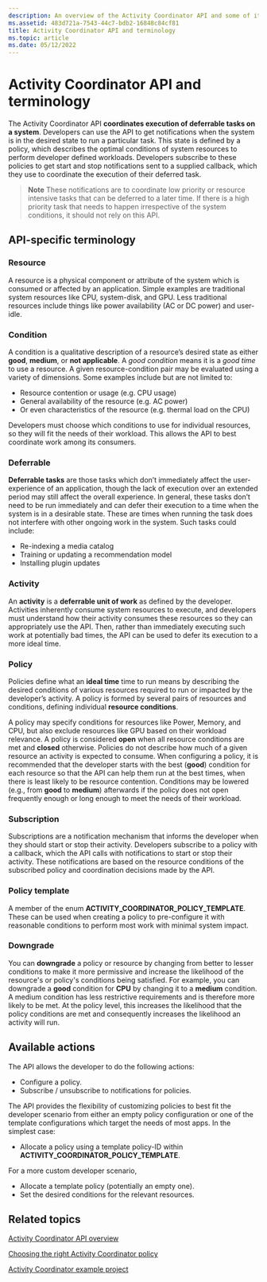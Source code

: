```yaml
---
description: An overview of the Activity Coordinator API and some of its common terms.
ms.assetid: 483d721a-7543-44c7-bdb2-16848c84cf81
title: Activity Coordinator API and terminology
ms.topic: article
ms.date: 05/12/2022
---
```


# Activity Coordinator API and terminology

The Activity Coordinator API **coordinates execution of deferrable tasks on a system**. Developers can use the API to get notifications when the system is in the desired state to run a particular task. This state is defined by a policy, which describes the optimal conditions of system resources to perform developer defined workloads. Developers subscribe to these policies to get start and stop notifications sent to a supplied callback, which they use to coordinate the execution of their deferred task.

>**Note** These notifications are to coordinate low priority or resource intensive tasks that can be deferred to a later time. If there is a high priority task that needs to happen irrespective of the system conditions, it should not rely on this API.

## API-specific terminology

### Resource

A resource is a physical component or attribute of the system which is consumed or affected by an application. Simple examples are traditional system resources like CPU, system-disk, and GPU. Less traditional resources include things like power availability (AC or DC power) and user-idle.

### Condition

A condition is a qualitative description of a resource’s desired state as either **good**, **medium**, or **not applicable**. A _good condition_ means it is a _good time_ to use a resource. A given resource-condition pair may be evaluated using a variety of dimensions. Some examples include but are not limited to:

- Resource contention or usage (e.g. CPU usage)
- General availability of the resource (e.g. AC power)
- Or even characteristics of the resource (e.g. thermal load on the CPU)

Developers must choose which conditions to use for individual resources, so they will fit the needs of their workload. This allows the API to best coordinate work among its consumers.

### Deferrable

**Deferrable tasks** are those tasks which don’t immediately affect the user-experience of an application, though the lack of execution over an extended period may still affect the overall experience. In general, these tasks don’t need to be run immediately and can defer their execution to a time when the system is in a desirable state. These are times when running the task does not interfere with other ongoing work in the system. Such tasks could include:

- Re-indexing a media catalog
- Training or updating a recommendation model
- Installing plugin updates

### Activity

An **activity** is a **deferrable unit of work** as defined by the developer. Activities inherently consume system resources to execute, and developers must understand how their activity consumes these resources so they can appropriately use the API. Then, rather than immediately executing such work at potentially bad times, the API can be used to defer its execution to a more ideal time.

### Policy

Policies define what an **ideal time** time to run means by describing the desired conditions of various resources required to run or impacted by the developer’s activity. A policy is formed by several pairs of resources and conditions, defining individual **resource conditions**.

A policy may specify conditions for resources like Power, Memory, and CPU, but also exclude resources like GPU based on their workload relevance. A policy is considered **open** when all resource conditions are met and **closed** otherwise. Policies do not describe how much of a given resource an activity is expected to consume. When configuring a policy, it is recommended that the developer starts with the best (**good**) condition for each resource so that the API can help them run at the best times, when there is least likely to be resource contention. Conditions may be lowered (e.g., from **good** to **medium**) afterwards if the policy does not open frequently enough or long enough to meet the needs of their workload.

### Subscription

Subscriptions are a notification mechanism that informs the developer when they should start or stop their activity. Developers subscribe to a policy with a callback, which the API calls with notifications to start or stop their activity. These notifications are based on the resource conditions of the subscribed policy and coordination decisions made by the API.

### Policy template

A member of the enum **ACTIVITY_COORDINATOR_POLICY_TEMPLATE**. These can be used when creating a policy to pre-configure it with reasonable conditions to perform most work with minimal system impact.

### Downgrade

You can **downgrade** a policy or resource by changing from better to lesser conditions to make it more permissive and increase the likelihood of the resource's or policy's conditions being satisfied. For example, you can downgrade a **good** condition for **CPU** by changing it to a **medium** condition. A medium condition has less restrictive requirements and is therefore more likely to be met. At the policy level, this increases the likelihood that the policy conditions are met and consequently increases the likelihood an activity will run.

## Available actions

The API allows the developer to do the following actions:

- Configure a policy.
- Subscribe / unsubscribe to notifications for policies.

The API provides the flexibility of customizing policies to best fit the developer scenario from either an empty policy configuration or one of the template configurations which target the needs of most apps. In the simplest case:

- Allocate a policy using a template policy-ID within **ACTIVITY_COORDINATOR_POLICY_TEMPLATE**.

For a more custom developer scenario,

- Allocate a template policy (potentially an empty one).
- Set the desired conditions for the relevant resources.

## Related topics

[Activity Coordinator API overview](activity-coordinator-api-overview.md)

[Choosing the right Activity Coordinator policy](choosing-the-right-activity-coordinator-policy.md)

[Activity Coordinator example project](activity-coordinator-example-project.md)

